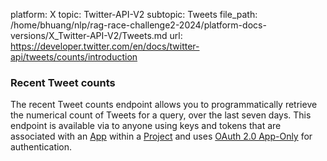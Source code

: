 platform: X
topic: Twitter-API-V2
subtopic: Tweets
file_path: /home/bhuang/nlp/rag-race-challenge2-2024/platform-docs-versions/X_Twitter-API-V2/Tweets.md
url: https://developer.twitter.com/en/docs/twitter-api/tweets/counts/introduction

### Recent Tweet counts

The recent Tweet counts endpoint allows you to programmatically retrieve the numerical count of Tweets for a query, over the last seven days. This endpoint is available via to anyone using keys and tokens that are associated with an [App](https://developer.twitter.com/en/docs/apps) within a [Project](https://developer.twitter.com/en/docs/projects) and uses [OAuth 2.0 App-Only](https://developer.twitter.com/content/developer-twitter/en/docs/authentication/oauth-2-0) for authentication.